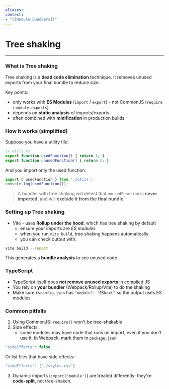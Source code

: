 ```yaml
---
aliases:
context:
- "[[Module bundlers]]"
---
```


# Tree shaking

---
### What is Tree shaking

Tree shaking is a **dead code elimination** technique. It removes unused exports from your final bundle to reduce size.

Key points:
- only works with **ES Modules** (`import` / `export`) - not CommonJS (`require` / `module.exports`)
- depends on **static analysis** of imports/exports
- often combined with **minification** in production builds


### How it works (simplified)

Suppose you have a utility file:
```js
// utils.ts
export function usedFunction() { return 1; }
export function unusedFunction() { return 2; }
```
And you import only the used function:
```js
import { usedFunction } from './utils';
console.log(usedFunction());
```
> A bundler with tree shaking will detect that `unusedFunction` is **never imported**, and will **exclude it from the final bundle**.


### Setting up Tree shaking

- Vite - uses **Rollup under the hood**, which has tree shaking by default
    - ensure your imports are *ES modules*
    - when you run `vite build`, tree shaking happens automatically
    - you can check output with:
```bash
vite build --report
```
This generates a **bundle analysis** to see unused code.


### TypeScript

- TypeScript itself does **not remove unused exports** in compiled JS
- You rely on **your bundler** (Webpack/Rollup/Vite) to do the shaking
- Make sure `tsconfig.json` has `"module": "ESNext"` so the output uses ES modules


### Common pitfalls

1. Using CommonJS: `require()` won't be tree-shakable
2. Side effects:
    - some modules may have code that runs on import, even if you don't use it. In Webpack, mark them in `package.json`:
```js
"sideEffects": false
```
Or list files that have side effects:
```js
"sideEffects": ["./styles.css"]
```

3. Dynamic imports (`import('module')`) are treated differently; they're **code-split**, not tree-shaken.

